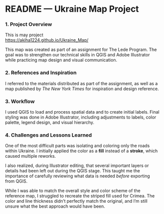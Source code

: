 # README — Ukraine Map Project

### 1. Project Overview
This is may project<br>
https://akiha1224.github.io/Ukraine_Map/<br>

This map was created as part of an assignment for The Lede Program.
The goal was to strengthen our technical skills in QGIS and Adobe Illustrator while practicing map design and visual communication.

### 2. References and Inspiration

I referred to the materials distributed as part of the assignment, as well as a map published by *The New York Times* for inspiration and design reference.

### 3. Workflow

I used QGIS to load and process spatial data and to create initial labels.
Final styling was done in Adobe Illustrator, including adjustments to labels, color palette, legend design, and visual hierarchy.

### 4. Challenges and Lessons Learned

One of the most difficult parts was isolating and coloring only the roads within Ukraine. I initially applied the color as a **fill** instead of a **stroke**, which caused multiple reworks.

I also realized, during Illustrator editing, that several important layers or details had been left out during the QGIS stage. This taught me the importance of carefully reviewing what data is needed *before* exporting from QGIS.

While I was able to match the overall style and color scheme of the reference map, I struggled to recreate the striped fill used for Crimea. The color and line thickness didn’t perfectly match the original, and I’m still unsure what the best approach would have been.
